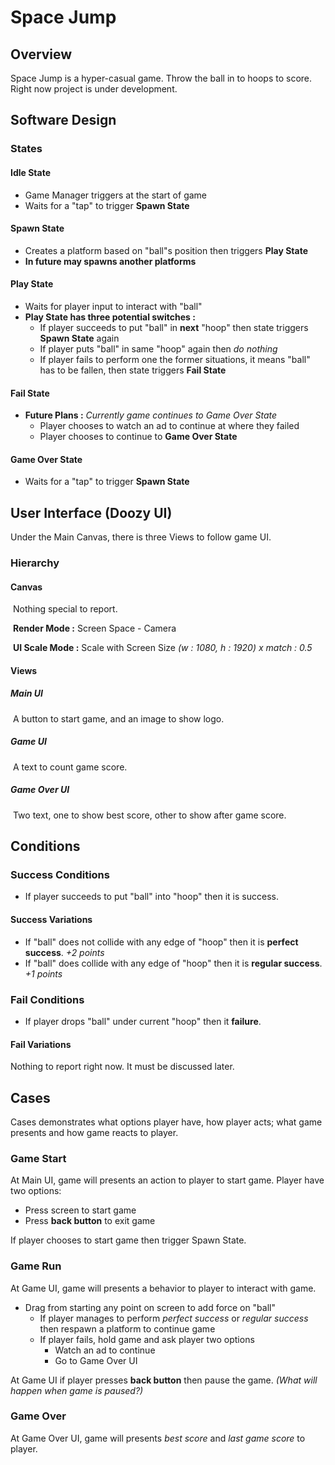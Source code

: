 # Space Jump

## Overview

Space Jump is a hyper-casual game. Throw the ball in to hoops to score. Right now project is under development.

## Software Design

### States

#### Idle State

- Game Manager triggers at the start of game
- Waits for a "tap" to trigger **Spawn State**

#### Spawn State

- Creates a platform based on "ball"s position then triggers **Play State**
- **In future may spawns another platforms**

#### Play State

- Waits for player input to interact with "ball"
- **Play State has three potential switches :**
  - If player succeeds to put "ball" in **next** "hoop" then state triggers **Spawn State** again
  - If player puts "ball" in same "hoop" again then *do nothing*
  - If player fails to perform one the former situations, it means "ball" has to be fallen,  then state triggers **Fail State**

#### Fail State

- **Future Plans :** *Currently game continues to Game Over State* 
  - Player chooses to watch an ad to continue at where they failed
  - Player chooses to continue to **Game Over State**

#### Game Over State

- Waits for a "tap" to trigger **Spawn State**

## User Interface (Doozy UI)

Under the Main Canvas, there is three Views to follow game UI.

### Hierarchy

#### Canvas

​		Nothing special to report. 

​		**Render Mode :** Screen Space - Camera

​		**UI Scale Mode :** Scale with Screen Size *(w : 1080, h : 1920) x match : 0.5*

#### Views

##### Main UI

​			A button to start game, and an image to show logo.

##### Game UI

​			A text to count game score.

##### Game Over UI

​			Two text, one to show best score, other to show after game score.

## Conditions

### Success Conditions

- If player succeeds to put "ball" into "hoop" then it is success.

#### Success Variations

- If "ball" does not collide with any edge of "hoop" then it is **perfect success**. *+2 points* 
- If "ball" does collide with any edge of "hoop"  then it is **regular success**. *+1 points*

### Fail Conditions

- If player drops "ball" under current "hoop" then it **failure**.

#### Fail Variations

Nothing to report right now. It must be discussed later.

## Cases

Cases demonstrates what options player have, how player acts; what game presents and how game reacts to player. 

### Game Start

At Main UI, game will presents an action to player to start game. Player have two options:

- Press screen to start game
- Press **back button** to exit game

If player chooses to start game then trigger Spawn State.

### Game Run

At Game UI, game will presents a behavior to player to interact with game.

- Drag from starting any point on screen to add force on "ball"
  - If player manages to perform *perfect success* or *regular success* then respawn a platform to continue game
  - If player fails, hold game and ask player two options
    - Watch an ad to continue
    - Go to Game Over UI

At Game UI if player presses **back button** then pause the game. *(What will happen when game is paused?)*

### Game Over

At Game Over UI, game will presents *best score* and *last game score* to player.
